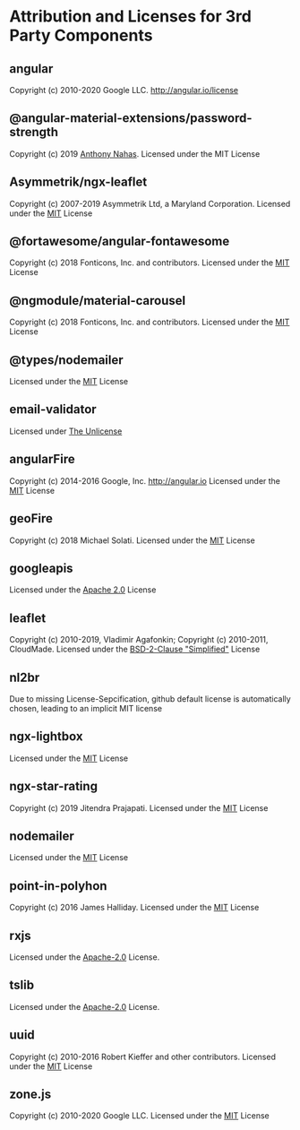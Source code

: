 # Attribution and Licenses for 3rd Party Components

## angular

Copyright (c) 2010-2020 Google LLC. http://angular.io/license

## @angular-material-extensions/password-strength

Copyright (c) 2019 [Anthony Nahas](https://github.com/AnthonyNahas). Licensed under the MIT License

## Asymmetrik/ngx-leaflet

Copyright (c) 2007-2019 Asymmetrik Ltd, a Maryland Corporation. Licensed under the [MIT](https://github.com/Asymmetrik/ngx-leaflet/blob/master/LICENSE) License

## @fortawesome/angular-fontawesome

Copyright (c) 2018 Fonticons, Inc. and contributors. Licensed under the [MIT](https://github.com/FortAwesome/angular-fontawesome/blob/master/LICENSE) License

## @ngmodule/material-carousel

Copyright (c) 2018 Fonticons, Inc. and contributors. Licensed under the [MIT](https://github.com/gbrlsnchs/material2-carousel/blob/master/LICENSE) License

## @types/nodemailer

Licensed under the [MIT](https://github.com/DefinitelyTyped/DefinitelyTyped/blob/master/LICENSE) License

## email-validator

Licensed under [The Unlicense](https://github.com/manishsaraan/email-validator/blob/master/LICENSE)

## angularFire

Copyright (c) 2014-2016 Google, Inc. http://angular.io Licensed under the [MIT](https://github.com/angular/angularfire/blob/master/LICENSE) License

## geoFire

Copyright (c) 2018 Michael Solati. Licensed under the [MIT](https://github.com/geofirestore/geofirestore-js/blob/master/LICENSE.md) License

## googleapis

Licensed under the [Apache 2.0](https://github.com/googleapis/google-api-nodejs-client/blob/master/LICENSE) License

## leaflet

Copyright (c) 2010-2019, Vladimir Agafonkin; Copyright (c) 2010-2011, CloudMade. Licensed under the [BSD-2-Clause "Simplified"](https://github.com/Leaflet/Leaflet/blob/master/LICENSE) License

## nl2br

Due to missing License-Sepcification, github default license is automatically chosen, leading to an implicit MIT license

## ngx-lightbox

Licensed under the [MIT](https://github.com/themyth92/ngx-lightbox/blob/master/LICENSE) License

## ngx-star-rating

Copyright (c) 2019 Jitendra Prajapati. Licensed under the [MIT](https://github.com/jitendradp/ngx-star-rating/blob/master/LICENSE) License

## nodemailer

Licensed under the [MIT](https://github.com/nodemailer/nodemailer/blob/master/LICENSE) License

## point-in-polyhon

Copyright (c) 2016 James Halliday. Licensed under the [MIT](https://github.com/substack/point-in-polygon/blob/master/LICENSE) License

## rxjs

Licensed under the [Apache-2.0](https://github.com/ReactiveX/rxjs/blob/master/LICENSE) License.

## tslib

Licensed under the [Apache-2.0](https://github.com/ReactiveX/rxjs/blob/master/LICENSE) License.

## uuid

Copyright (c) 2010-2016 Robert Kieffer and other contributors. Licensed under the [MIT](https://github.com/uuidjs/uuid/blob/master/LICENSE.md) License

## zone.js

Copyright (c) 2010-2020 Google LLC. Licensed under the [MIT](https://github.com/angular/angular/blob/master/LICENSE) License
